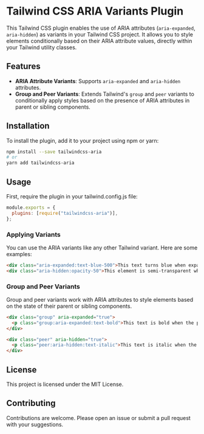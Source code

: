 # Tailwind CSS ARIA Variants Plugin

This Tailwind CSS plugin enables the use of ARIA attributes (`aria-expanded`, `aria-hidden`) as variants in your Tailwind CSS project. It allows you to style elements conditionally based on their ARIA attribute values, directly within your Tailwind utility classes.

## Features

- **ARIA Attribute Variants**: Supports `aria-expanded` and `aria-hidden` attributes.
- **Group and Peer Variants**: Extends Tailwind's `group` and `peer` variants to conditionally apply styles based on the presence of ARIA attributes in parent or sibling components.

## Installation

To install the plugin, add it to your project using npm or yarn:

```bash
npm install --save tailwindcss-aria
# or
yarn add tailwindcss-aria
```

## Usage

First, require the plugin in your tailwind.config.js file:

```js
module.exports = {
  plugins: [require("tailwindcss-aria")],
};
```

### Applying Variants

You can use the ARIA variants like any other Tailwind variant. Here are some examples:

```html
<div class="aria-expanded:text-blue-500">This text turns blue when expanded.</div>
<div class="aria-hidden:opacity-50">This element is semi-transparent when hidden.</div>
```

### Group and Peer Variants

Group and peer variants work with ARIA attributes to style elements based on the state of their parent or sibling components.

```html
<div class="group" aria-expanded="true">
  <p class="group:aria-expanded:text-bold">This text is bold when the parent is expanded.</p>
</div>

<div class="peer" aria-hidden="true">
  <p class="peer:aria-hidden:text-italic">This text is italic when the preceding sibling is hidden.</p>
</div>
```

## License

This project is licensed under the MIT License.

## Contributing

Contributions are welcome. Please open an issue or submit a pull request with your suggestions.
